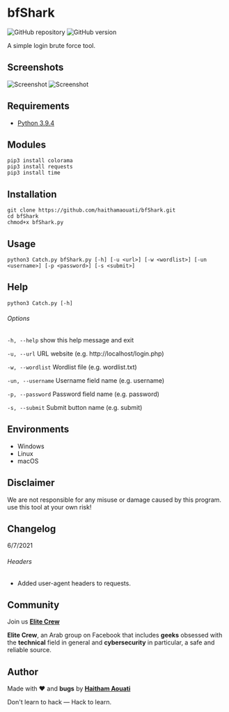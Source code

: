 # bfShark

![GitHub repository](https://img.shields.io/badge/haithamaouati-bfShark-blue?style=flat-square&logo=github)
![GitHub version](https://img.shields.io/badge/version-1.0-yellow?style=flat-square)

A simple login brute force tool.

Screenshots
----
![Screenshot](https://github.com/haithamaouati/bfShark/blob/main/screenshot.png?raw=true "Optional Title")
![Screenshot](https://github.com/haithamaouati/bfShark/blob/main/screenshot2.png?raw=true "Optional Title")

Requirements
----
* [Python 3.9.4](https://www.python.org)

Modules
----
    pip3 install colorama
    pip3 install requests
    pip3 install time
    
Installation
----
    git clone https://github.com/haithamaouati/bfShark.git
    cd bfShark
    chmod+x bfShark.py
    
Usage
----
    python3 Catch.py bfShark.py [-h] [-u <url>] [-w <wordlist>] [-un <username>] [-p <password>] [-s <submit>]

Help
----
    python3 Catch.py [-h]
    
###### Options
`-h, --help`
show this help message and exit

`-u, --url`
URL website (e.g. http://localhost/login.php)

`-w, --wordlist`
Wordlist file (e.g. wordlist.txt)

`-un, --username`
Username field name (e.g. username)

`-p, --password`
Password field name (e.g. password)

`-s, --submit`
Submit button name (e.g. submit)

Environments
----
* Windows
* Linux
* macOS

Disclaimer
----
We are not responsible for any misuse or damage caused by this program. use this tool at your own risk!

Changelog
----
6/7/2021
###### Headers
* Added user-agent headers to requests.

Community
----
Join us [**Elite Crew**](https://www.facebook.com/groups/elitecrew1/)

**Elite Crew**, an Arab group on Facebook that includes **geeks** obsessed with the **technical** field in general and **cybersecurity** in particular, a safe and reliable source.

Author
----

Made with ❤️ and **bugs** by [**Haitham Aouati**](https://www.facebook.com/haithamaouati1/)

Don't learn to hack — Hack to learn.
